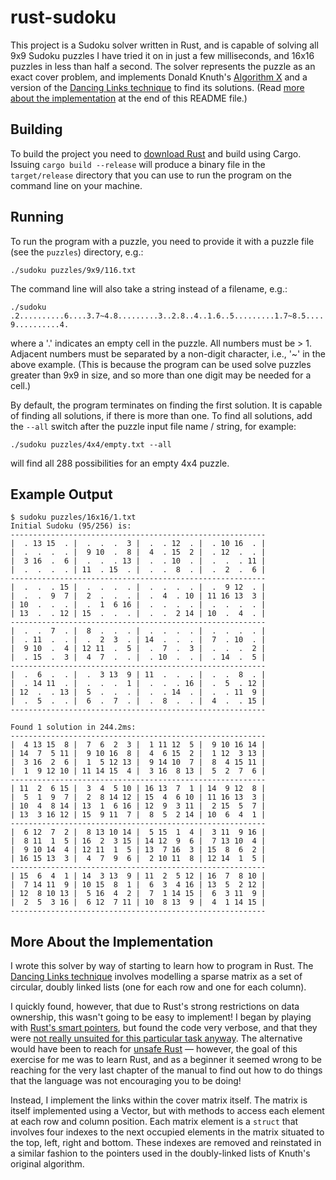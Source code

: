 # rust-sudoku

This project is a Sudoku solver written in Rust, and is capable of solving all
9x9 Sudoku puzzles I have tried it on in just a few milliseconds, and 16x16
puzzles in less than half a second. The solver represents the puzzle as an exact
cover problem, and implements Donald Knuth's [Algorithm
X](https://en.wikipedia.org/wiki/Knuth%27s_Algorithm_X) and a version of the
[Dancing Links technique](https://en.wikipedia.org/wiki/Dancing_Links) to find
its solutions. (Read [more about the
implementation](#more-about-the-implementation) at the end of this README file.)

## Building

To build the project you need to [download
Rust](https://www.rust-lang.org/tools/install) and build using Cargo. Issuing
``cargo build --release`` will produce a binary file in the ``target/release``
directory that you can use to run the program on the command line on your
machine.

## Running

To run the program with a puzzle, you need to provide it with a puzzle file (see
the ``puzzles``) directory, e.g.:

``./sudoku puzzles/9x9/116.txt``

The command line will also take a string instead of a filename, e.g.:

``./sudoku .2..........6....3.7~4.8.........3..2.8..4..1.6..5.........1.7~8.5....9..........4.``

where a '.' indicates an empty cell in the puzzle. All numbers must be > 1.
Adjacent numbers must be separated by a non-digit character, i.e., '~' in the
above example. (This is because the program can be used solve puzzles greater
than 9x9 in size, and so more than one digit may be needed for a cell.)

By default, the program terminates on finding the first solution. It is
capable of finding all solutions, if there is more than one. To find all
solutions, add the ``--all`` switch after the puzzle input file name / string,
for example:

``./sudoku puzzles/4x4/empty.txt --all``

will find all 288 possibilities for an empty 4x4 puzzle.

## Example Output

```
$ sudoku puzzles/16x16/1.txt
Initial Sudoku (95/256) is:
---------------------------------------------------------
|  . 13 15  . |  .  .  .  3 |  .  . 12  . |  . 10 16  . |
|  .  .  .  . |  9 10  .  8 |  4  . 15  2 |  . 12  .  . |
|  3 16  .  6 |  .  .  . 13 |  .  . 10  . |  .  .  . 11 |
|  .  .  .  . | 11  . 15  . |  .  .  8  . |  .  2  .  6 |
---------------------------------------------------------
|  .  .  . 15 |  .  .  .  . |  .  .  .  . |  .  9 12  . |
|  .  .  9  7 |  2  .  .  . |  .  4  . 10 | 11 16 13  3 |
| 10  .  .  . |  .  1  6 16 |  .  .  .  . |  .  .  .  . |
| 13  .  . 12 | 15  .  .  . |  .  .  2 14 | 10  .  4  . |
---------------------------------------------------------
|  .  .  7  . |  8  .  .  . |  .  .  .  . |  .  .  .  . |
|  . 11  .  . |  .  2  3  . | 14  .  .  . |  7  . 10  . |
|  9 10  .  4 | 12 11  .  5 |  .  7  .  3 |  .  .  .  2 |
|  . 15  .  3 |  4  7  .  . |  . 10  .  . |  . 14  .  5 |
---------------------------------------------------------
|  .  6  .  . |  .  3 13  9 | 11  .  .  . |  .  .  8  . |
|  . 14 11  . |  .  .  .  1 |  .  .  . 16 |  .  5  . 12 |
| 12  .  . 13 |  5  .  .  . |  .  . 14  . |  .  . 11  9 |
|  .  5  .  . |  6  .  7  . |  .  8  .  . |  4  .  . 15 |
---------------------------------------------------------

Found 1 solution in 244.2ms:
---------------------------------------------------------
|  4 13 15  8 |  7  6  2  3 |  1 11 12  5 |  9 10 16 14 |
| 14  7  5 11 |  9 10 16  8 |  4  6 15  2 |  1 12  3 13 |
|  3 16  2  6 |  1  5 12 13 |  9 14 10  7 |  8  4 15 11 |
|  1  9 12 10 | 11 14 15  4 |  3 16  8 13 |  5  2  7  6 |
---------------------------------------------------------
| 11  2  6 15 |  3  4  5 10 | 16 13  7  1 | 14  9 12  8 |
|  5  1  9  7 |  2  8 14 12 | 15  4  6 10 | 11 16 13  3 |
| 10  4  8 14 | 13  1  6 16 | 12  9  3 11 |  2 15  5  7 |
| 13  3 16 12 | 15  9 11  7 |  8  5  2 14 | 10  6  4  1 |
---------------------------------------------------------
|  6 12  7  2 |  8 13 10 14 |  5 15  1  4 |  3 11  9 16 |
|  8 11  1  5 | 16  2  3 15 | 14 12  9  6 |  7 13 10  4 |
|  9 10 14  4 | 12 11  1  5 | 13  7 16  3 | 15  8  6  2 |
| 16 15 13  3 |  4  7  9  6 |  2 10 11  8 | 12 14  1  5 |
---------------------------------------------------------
| 15  6  4  1 | 14  3 13  9 | 11  2  5 12 | 16  7  8 10 |
|  7 14 11  9 | 10 15  8  1 |  6  3  4 16 | 13  5  2 12 |
| 12  8 10 13 |  5 16  4  2 |  7  1 14 15 |  6  3 11  9 |
|  2  5  3 16 |  6 12  7 11 | 10  8 13  9 |  4  1 14 15 |
---------------------------------------------------------
```

## More About the Implementation

I wrote this solver by way of starting to learn how to program in Rust. The
[Dancing Links technique](https://en.wikipedia.org/wiki/Dancing_Links) involves
modelling a sparse matrix as a set of circular, doubly linked lists (one for
each row and one for each column).

I quickly found, however, that due to Rust's strong restrictions on data
ownership, this wasn't going to be easy to implement! I began by playing with
[Rust's smart
pointers](https://doc.rust-lang.org/1.18.0/book/second-edition/ch15-00-smart-pointers.html),
but found the code very verbose, and that they were [not really unsuited for
this particular task
anyway](https://rust-unofficial.github.io/too-many-lists/fifth.html). The
alternative would have been to reach for [unsafe
Rust](https://doc.rust-lang.org/book/ch19-01-unsafe-rust.html) &mdash; however, the
goal of this exercise for me was to learn Rust, and as a beginner it seemed
wrong to be reaching for the very last chapter of the manual to find out how to
do things that the language was not encouraging you to be doing!

Instead, I implement the links within the cover matrix itself. The matrix is
itself implemented using a Vector, but with methods to access each element at
each row and column position. Each matrix element is a ``struct`` that involves
four indexes to the next occupied elements in the matrix situated to the top,
left, right and bottom. These indexes are removed and reinstated in a similar
fashion to the pointers used in the doubly-linked lists of Knuth's original
algorithm.
